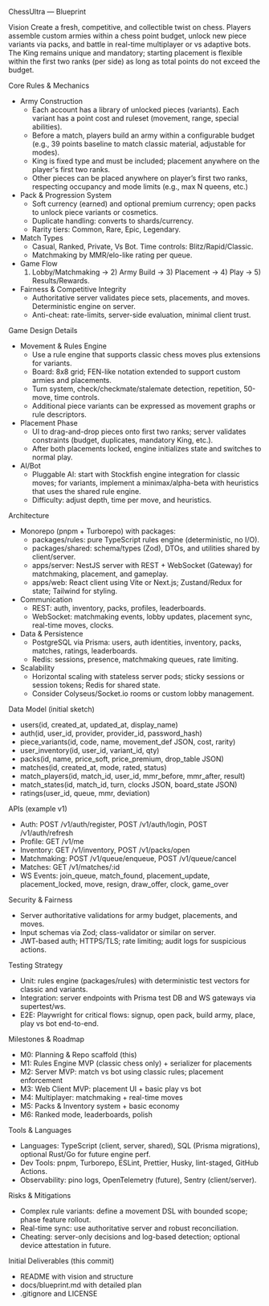 ChessUltra — Blueprint

Vision
Create a fresh, competitive, and collectible twist on chess. Players assemble custom armies within a chess point budget, unlock new piece variants via packs, and battle in real-time multiplayer or vs adaptive bots. The King remains unique and mandatory; starting placement is flexible within the first two ranks (per side) as long as total points do not exceed the budget.

Core Rules & Mechanics
- Army Construction
  - Each account has a library of unlocked pieces (variants). Each variant has a point cost and ruleset (movement, range, special abilities).
  - Before a match, players build an army within a configurable budget (e.g., 39 points baseline to match classic material, adjustable for modes).
  - King is fixed type and must be included; placement anywhere on the player's first two ranks.
  - Other pieces can be placed anywhere on player’s first two ranks, respecting occupancy and mode limits (e.g., max N queens, etc.)
- Pack & Progression System
  - Soft currency (earned) and optional premium currency; open packs to unlock piece variants or cosmetics.
  - Duplicate handling: converts to shards/currency.
  - Rarity tiers: Common, Rare, Epic, Legendary.
- Match Types
  - Casual, Ranked, Private, Vs Bot. Time controls: Blitz/Rapid/Classic.
  - Matchmaking by MMR/elo-like rating per queue.
- Game Flow
  1) Lobby/Matchmaking -> 2) Army Build -> 3) Placement -> 4) Play -> 5) Results/Rewards.
- Fairness & Competitive Integrity
  - Authoritative server validates piece sets, placements, and moves. Deterministic engine on server.
  - Anti-cheat: rate-limits, server-side evaluation, minimal client trust.

Game Design Details
- Movement & Rules Engine
  - Use a rule engine that supports classic chess moves plus extensions for variants.
  - Board: 8x8 grid; FEN-like notation extended to support custom armies and placements.
  - Turn system, check/checkmate/stalemate detection, repetition, 50-move, time controls.
  - Additional piece variants can be expressed as movement graphs or rule descriptors.
- Placement Phase
  - UI to drag-and-drop pieces onto first two ranks; server validates constraints (budget, duplicates, mandatory King, etc.).
  - After both placements locked, engine initializes state and switches to normal play.
- AI/Bot
  - Pluggable AI: start with Stockfish engine integration for classic moves; for variants, implement a minimax/alpha-beta with heuristics that uses the shared rule engine.
  - Difficulty: adjust depth, time per move, and heuristics.

Architecture
- Monorepo (pnpm + Turborepo) with packages:
  - packages/rules: pure TypeScript rules engine (deterministic, no I/O).
  - packages/shared: schema/types (Zod), DTOs, and utilities shared by client/server.
  - apps/server: NestJS server with REST + WebSocket (Gateway) for matchmaking, placement, and gameplay.
  - apps/web: React client using Vite or Next.js; Zustand/Redux for state; Tailwind for styling.
- Communication
  - REST: auth, inventory, packs, profiles, leaderboards.
  - WebSocket: matchmaking events, lobby updates, placement sync, real-time moves, clocks.
- Data & Persistence
  - PostgreSQL via Prisma: users, auth identities, inventory, packs, matches, ratings, leaderboards.
  - Redis: sessions, presence, matchmaking queues, rate limiting.
- Scalability
  - Horizontal scaling with stateless server pods; sticky sessions or session tokens; Redis for shared state.
  - Consider Colyseus/Socket.io rooms or custom lobby management.

Data Model (initial sketch)
- users(id, created_at, updated_at, display_name)
- auth(id, user_id, provider, provider_id, password_hash)
- piece_variants(id, code, name, movement_def JSON, cost, rarity)
- user_inventory(id, user_id, variant_id, qty)
- packs(id, name, price_soft, price_premium, drop_table JSON)
- matches(id, created_at, mode, rated, status)
- match_players(id, match_id, user_id, mmr_before, mmr_after, result)
- match_states(id, match_id, turn, clocks JSON, board_state JSON)
- ratings(user_id, queue, mmr, deviation)

APIs (example v1)
- Auth: POST /v1/auth/register, POST /v1/auth/login, POST /v1/auth/refresh
- Profile: GET /v1/me
- Inventory: GET /v1/inventory, POST /v1/packs/open
- Matchmaking: POST /v1/queue/enqueue, POST /v1/queue/cancel
- Matches: GET /v1/matches/:id
- WS Events: join_queue, match_found, placement_update, placement_locked, move, resign, draw_offer, clock, game_over

Security & Fairness
- Server authoritative validations for army budget, placements, and moves.
- Input schemas via Zod; class-validator or similar on server.
- JWT-based auth; HTTPS/TLS; rate limiting; audit logs for suspicious actions.

Testing Strategy
- Unit: rules engine (packages/rules) with deterministic test vectors for classic and variants.
- Integration: server endpoints with Prisma test DB and WS gateways via supertest/ws.
- E2E: Playwright for critical flows: signup, open pack, build army, place, play vs bot end-to-end.

Milestones & Roadmap
- M0: Planning & Repo scaffold (this)
- M1: Rules Engine MVP (classic chess only) + serializer for placements
- M2: Server MVP: match vs bot using classic rules; placement enforcement
- M3: Web Client MVP: placement UI + basic play vs bot
- M4: Multiplayer: matchmaking + real-time moves
- M5: Packs & Inventory system + basic economy
- M6: Ranked mode, leaderboards, polish

Tools & Languages
- Languages: TypeScript (client, server, shared), SQL (Prisma migrations), optional Rust/Go for future engine perf.
- Dev Tools: pnpm, Turborepo, ESLint, Prettier, Husky, lint-staged, GitHub Actions.
- Observability: pino logs, OpenTelemetry (future), Sentry (client/server).

Risks & Mitigations
- Complex rule variants: define a movement DSL with bounded scope; phase feature rollout.
- Real-time sync: use authoritative server and robust reconciliation.
- Cheating: server-only decisions and log-based detection; optional device attestation in future.

Initial Deliverables (this commit)
- README with vision and structure
- docs/blueprint.md with detailed plan
- .gitignore and LICENSE

